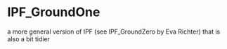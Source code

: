 # IPF_GroundOne
a more general version of IPF (see IPF_GroundZero by Eva Richter) that is also a bit tidier
